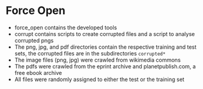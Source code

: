 Force Open
====================

* force_open contains the developed tools 
* corrupt contains scripts to create corrupted files and a script to analyse corrupted pngs
* The png, jpg, and pdf directories contain the respective training and test sets, the corrupted files are in the subdirectories `corrupted*`
* The image files (png, jpg) were crawled from wikimedia commons
* The pdfs were crawled from the eprint archive and planetpublish.com, a free ebook archive
* All files were randomly assigned to either the test or the training set
